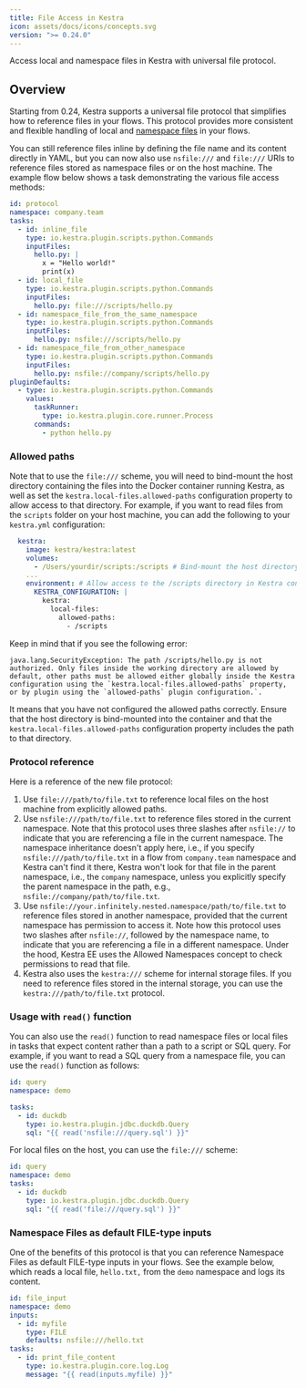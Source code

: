```yaml
---
title: File Access in Kestra
icon: assets/docs/icons/concepts.svg
version: ">= 0.24.0"
---
```


Access local and namespace files in Kestra with universal file protocol.

## Overview

Starting from 0.24, Kestra supports a universal file protocol that simplifies how to reference files in your flows. This protocol provides more consistent and flexible handling of local and [namespace files](02.namespace-files.md) in your flows.

You can still reference files inline by defining the file name and its content directly in YAML, but you can now also use `nsfile:///` and `file:///` URIs to reference files stored as namespace files or on the host machine. The example flow below shows a task demonstrating the various file access methods:
 
```yaml
id: protocol
namespace: company.team
tasks:
  - id: inline_file
    type: io.kestra.plugin.scripts.python.Commands
    inputFiles:
      hello.py: |
        x = "Hello world!"
        print(x)
  - id: local_file
    type: io.kestra.plugin.scripts.python.Commands
    inputFiles:
      hello.py: file:///scripts/hello.py
  - id: namespace_file_from_the_same_namespace
    type: io.kestra.plugin.scripts.python.Commands
    inputFiles:
      hello.py: nsfile:///scripts/hello.py
  - id: namespace_file_from_other_namespace
    type: io.kestra.plugin.scripts.python.Commands
    inputFiles:
      hello.py: nsfile://company/scripts/hello.py
pluginDefaults:
  - type: io.kestra.plugin.scripts.python.Commands
    values:
      taskRunner:
        type: io.kestra.plugin.core.runner.Process
      commands:
        - python hello.py
```

### Allowed paths

Note that to use the `file:///` scheme, you will need to bind-mount the host directory containing the files into the Docker container running Kestra, as well as set the `kestra.local-files.allowed-paths` configuration property to allow access to that directory. For example, if you want to read files from the `scripts` folder on your host machine, you can add the following to your `kestra.yml` configuration:

```yaml
  kestra:
    image: kestra/kestra:latest
    volumes:
      - /Users/yourdir/scripts:/scripts # Bind-mount the host directory
    ...
    environment: # Allow access to the /scripts directory in Kestra container
      KESTRA_CONFIGURATION: |
        kestra:
          local-files:
            allowed-paths:
              - /scripts
```

Keep in mind that if you see the following error:

```
java.lang.SecurityException: The path /scripts/hello.py is not authorized. Only files inside the working directory are allowed by default, other paths must be allowed either globally inside the Kestra configuration using the `kestra.local-files.allowed-paths` property, or by plugin using the `allowed-paths` plugin configuration.`.
```

It means that you have not configured the allowed paths correctly. Ensure that the host directory is bind-mounted into the container and that the `kestra.local-files.allowed-paths` configuration property includes the path to that directory.

### Protocol reference

Here is a reference of the new file protocol:
1. Use `file:///path/to/file.txt` to reference local files on the host machine from explicitly allowed paths.
2. Use `nsfile:///path/to/file.txt` to reference files stored in the current namespace. Note that this protocol uses three slashes after `nsfile://` to indicate that you are referencing a file in the current namespace. The namespace inheritance doesn't apply here, i.e., if you specify `nsfile:///path/to/file.txt` in a flow from `company.team` namespace and Kestra can't find it there, Kestra won't look for that file in the parent namespace, i.e., the `company` namespace, unless you explicitly specify the parent namespace in the path, e.g., `nsfile://company/path/to/file.txt`.
3. Use `nsfile://your.infinitely.nested.namespace/path/to/file.txt` to reference files stored in another namespace, provided that the current namespace has permission to access it. Note how this protocol uses two slashes after `nsfile://`, followed by the namespace name, to indicate that you are referencing a file in a different namespace. Under the hood, Kestra EE uses the Allowed Namespaces concept to check permissions to read that file.
4. Kestra also uses the `kestra:///` scheme for internal storage files. If you need to reference files stored in the internal storage, you can use the `kestra:///path/to/file.txt` protocol.

### Usage with `read()` function

You can also use the `read()` function to read namespace files or local files in tasks that expect content rather than a path to a script or SQL query. For example, if you want to read a SQL query from a namespace file, you can use the `read()` function as follows:

```yaml
id: query
namespace: demo

tasks:
  - id: duckdb
    type: io.kestra.plugin.jdbc.duckdb.Query
    sql: "{{ read('nsfile:///query.sql') }}"
```
For local files on the host, you can use the `file:///` scheme:

```yaml
id: query
namespace: demo
tasks:
  - id: duckdb
    type: io.kestra.plugin.jdbc.duckdb.Query
    sql: "{{ read('file:///query.sql') }}"
```

### Namespace Files as default FILE-type inputs

One of the benefits of this protocol is that you can reference Namespace Files as default FILE-type inputs in your flows. See the example below, which reads a local file, `hello.txt,` from the `demo` namespace and logs its content.

```yaml
id: file_input
namespace: demo
inputs:
  - id: myfile
    type: FILE
    defaults: nsfile:///hello.txt
tasks:
  - id: print_file_content
    type: io.kestra.plugin.core.log.Log
    message: "{{ read(inputs.myfile) }}"
```
